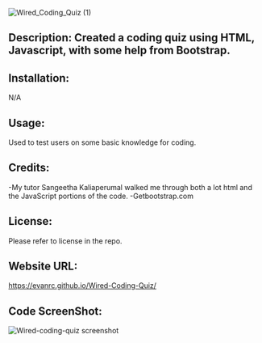 ![Wired_Coding_Quiz (1)](https://user-images.githubusercontent.com/124648885/233219939-37af0408-5d3e-49e9-aee9-46bf0ea37ed2.png)


## Description: Created a coding quiz using HTML, Javascript, with some help from Bootstrap.

## Installation:
N/A

## Usage:
Used to test users on some basic knowledge for coding.

## Credits:
-My tutor Sangeetha Kaliaperumal walked me through both a lot html and the JavaScript portions of the code.
-Getbootstrap.com

## License:
Please refer to license in the repo.

## Website URL:
 https://evanrc.github.io/Wired-Coding-Quiz/

## Code ScreenShot:
![Wired-coding-quiz screenshot](https://user-images.githubusercontent.com/124648885/233220328-4aba839d-48cf-41e6-becc-f298f5aa374c.png)

